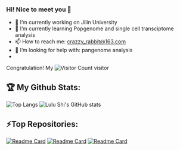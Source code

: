 ### Hi! Nice to meet you 👋

- 🔭 I’m currently working on Jilin University
- 🌱 I’m currently learning Popgenome and single cell transciptome analysis
- 📫 How to reach me: crazzy_rabbit@163.com
- 🤔 I’m looking for help with: pangenome analysis
- 
Congratulation! My ![Visitor Count](https://profile-counter.glitch.me/Crazzy-Rabbit/count.svg) visitor

## :trophy: My Github Stats:
![Top Langs](https://github-readme-stats.vercel.app/api/top-langs/?username=Crazzy-Rabbit&layout=compact)
![Lulu Shi's GitHub stats](https://github-readme-stats.vercel.app/api?username=Crazzy-Rabbit&theme=transparent)

## ⚡Top Repositories:
[![Readme Card](https://github-readme-stats.vercel.app/api/pin/?username=Crazzy-Rabbit&repo=Rscript-to-anaylise-and-visualize)](https://github.com/anuraghazra/github-readme-stats)
[![Readme Card](https://github-readme-stats.vercel.app/api/pin/?username=Crazzy-Rabbit&repo=Script-in-Bio)](https://github.com/anuraghazra/github-readme-stats)
[![Readme Card](https://github-readme-stats.vercel.app/api/pin/?username=Crazzy-Rabbit&repo=Genome-analysis)](https://github.com/anuraghazra/github-readme-stats) 


<!--
**Crazzy-Rabbit/Crazzy-Rabbit** is a ✨ _special_ ✨ repository because its `README.md` (this file) appears on your GitHub profile.

[![Lulu's github stats](https://github-readme-stats.vercel.app/api?username=Crazzy-Rabbit&show_icons=true&theme=radical&hide=prs,contribs)](https://github.com/anuraghazra/github-readme-stats)

Here are some ideas to get you started:

- 🔭 I’m currently working on Jilin University
- 🌱 I’m currently learning NGS analysis
- 👯 I’m looking to collaborate on ...
- 🤔 I’m looking for help with ...
- 💬 Ask me about ...
- 📫 How to reach me: ...
- 😄 Pronouns: ...（but hate this mentor for his arrogant and unreasonable）
- ⚡ Fun fact: ...

-->
